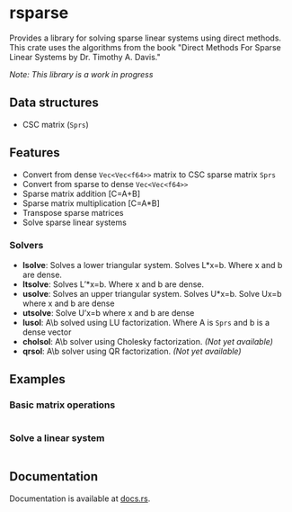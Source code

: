 # rsparse

Provides a library for solving sparse linear systems using direct methods. This crate uses the algorithms from the book "Direct Methods For Sparse Linear Systems by Dr. Timothy A. Davis."

*Note: This library is a work in progress*

## Data structures
- CSC matrix (`Sprs`)

## Features
- Convert from dense `Vec<Vec<f64>>` matrix to CSC sparse matrix `Sprs`
- Convert from sparse to dense `Vec<Vec<f64>>`
- Sparse matrix addition [C=A+B]
- Sparse matrix multiplication [C=A*B]
- Transpose sparse matrices
- Solve sparse linear systems

### Solvers
- **lsolve**: Solves a lower triangular system. Solves L*x=b. Where x and b are dense.
- **ltsolve**: Solves L’*x=b. Where x and b are dense.
- **usolve**: Solves an upper triangular system. Solves U*x=b. Solve Ux=b where x and b are dense
- **utsolve**: Solve U’x=b where x and b are dense
- **lusol**: A\b solved using LU factorization. Where A is `Sprs` and b is a dense vector
- **cholsol**: A\b solver using Cholesky factorization. *(Not yet available)*
- **qrsol**: A\b solver using QR factorization. *(Not yet available)*

## Examples
### Basic matrix operations
```rust

```

### Solve a linear system
```rust

```

## Documentation
Documentation is available at [docs.rs](https://docs.rs/rsparse).